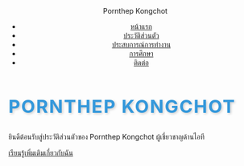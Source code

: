 <!DOCTYPE html>
<html lang="th">
<head>
    <meta charset="UTF-8">
    <meta name="viewport" content="width=device-width, initial-scale=1.0">
    <title>ประวัติส่วนตัวของ Pornthep Kongchot</title>
    <link rel="stylesheet" href="styles.css">
    <style>
        /* เพิ่มสไตล์ให้กับชื่อ */
        .name-heading {
            font-size: 36px;
            font-weight: bold;
            color: #3498db; /* สีฟ้า */
            text-transform: uppercase; /* ตัวพิมพ์ใหญ่ทั้งหมด */
            letter-spacing: 2px; /* ระยะห่างระหว่างตัวอักษร */
            text-shadow: 2px 2px 5px rgba(0, 0, 0, 0.2); /* เงาตัวอักษร */
            transition: color 0.3s, transform 0.3s; /* เพิ่มเอฟเฟกต์การเปลี่ยนสีและการเคลื่อนไหว */
        }
        /* เอฟเฟกต์เมื่อเมาส์ hover ไปที่ชื่อ */
        .name-heading:hover {
            color: #e74c3c; /* เปลี่ยนเป็นสีแดงเมื่อ hover */
            transform: scale(1.1); /* ขยายขนาดเล็กน้อย */
        }
    </style>
</head>
<body>
    <!-- Header (Fixed Navbar) -->
    <header>
        <div class="logo">Pornthep Kongchot</div>
        <nav>
            <ul>
                <li><a href="#">หน้าแรก</a></li>
                <li><a href="#">ประวัติส่วนตัว</a></li>
                <li><a href="#">ประสบการณ์การทำงาน</a></li>
                <li><a href="#">การศึกษา</a></li>
                <li><a href="#">ติดต่อ</a></li>
            </ul>
        </nav>
    </header>
    <!-- Main Content -->
    <section class="hero">
        <h1 class="name-heading">Pornthep Kongchot</h1>
        <p>ยินดีต้อนรับสู่ประวัติส่วนตัวของ Pornthep Kongchot ผู้เชี่ยวชาญด้านไอที</p>
        <a href="#about" class="btn">เรียนรู้เพิ่มเติมเกี่ยวกับฉัน</a>
    </section>

</body>
</html>
